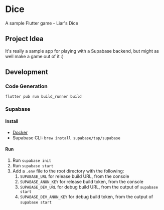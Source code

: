 # Dice

A sample Flutter game - Liar's Dice

## Project Idea

It's really a sample app for playing with a Supabase backend, but might as well make a game out of it :)

## Development

### Code Generation

`flutter pub run build_runner build`

### Supabase

#### Install

- [Docker](https://docs.docker.com/desktop/mac/install/)
- Supabase CLI: `brew install supabase/tap/supabase`

#### Run

1. Run `supabase init`
1. Run `supabase start`
1. Add a `.env` file to the root directory with the following:
   1. `SUPABASE_URL` for release build URL, from the console
   1. `SUPABASE_ANON_KEY` for release build token, from the console
   1. `SUPABASE_DEV_URL` for debug build URL, from the output of `supabase start`
   1. `SUPABASE_DEV_ANON_KEY` for debug build token, from the output of `supabase start`
